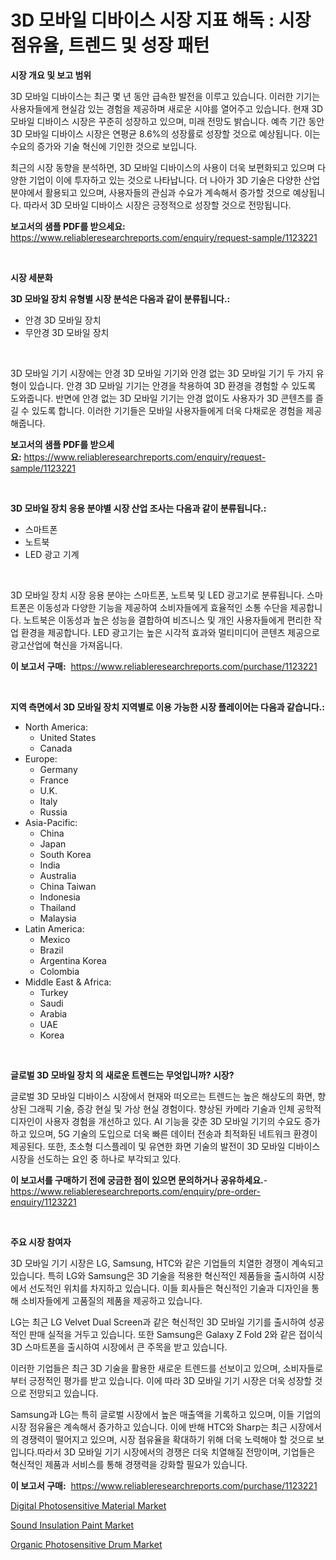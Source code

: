 <p><h1>3D 모바일 디바이스 시장 지표 해독 : 시장 점유율, 트렌드 및 성장 패턴</h1></p><p><strong>시장 개요 및 보고 범위</strong></p>
<p><p>3D 모바일 디바이스는 최근 몇 년 동안 급속한 발전을 이루고 있습니다. 이러한 기기는 사용자들에게 현실감 있는 경험을 제공하며 새로운 시야를 열어주고 있습니다. 현재 3D 모바일 디바이스 시장은 꾸준히 성장하고 있으며, 미래 전망도 밝습니다. 예측 기간 동안 3D 모바일 디바이스 시장은 연평균 8.6%의 성장률로 성장할 것으로 예상됩니다. 이는 수요의 증가와 기술 혁신에 기인한 것으로 보입니다.</p><p>최근의 시장 동향을 분석하면, 3D 모바일 디바이스의 사용이 더욱 보편화되고 있으며 다양한 기업이 이에 투자하고 있는 것으로 나타납니다. 더 나아가 3D 기술은 다양한 산업 분야에서 활용되고 있으며, 사용자들의 관심과 수요가 계속해서 증가할 것으로 예상됩니다. 따라서 3D 모바일 디바이스 시장은 긍정적으로 성장할 것으로 전망됩니다.</p></p>
<p><strong>보고서의 샘플 PDF를 받으세요:</strong> <a href="https://www.reliableresearchreports.com/enquiry/request-sample/1123221">https://www.reliableresearchreports.com/enquiry/request-sample/1123221</a></p>
<p>&nbsp;</p>
<p><strong>시장 세분화</strong></p>
<p><strong>3D 모바일 장치 유형별 시장 분석은 다음과 같이 분류됩니다.:</strong></p>
<p><ul><li>안경 3D 모바일 장치</li><li>무안경 3D 모바일 장치</li></ul></p>
<p>&nbsp;</p>
<p><p>3D 모바일 기기 시장에는 안경 3D 모바일 기기와 안경 없는 3D 모바일 기기 두 가지 유형이 있습니다. 안경 3D 모바일 기기는 안경을 착용하여 3D 환경을 경험할 수 있도록 도와줍니다. 반면에 안경 없는 3D 모바일 기기는 안경 없이도 사용자가 3D 콘텐츠를 즐길 수 있도록 합니다. 이러한 기기들은 모바일 사용자들에게 더욱 다채로운 경험을 제공해줍니다.</p></p>
<p><strong>보고서의 샘플 PDF를 받으세요:</strong>&nbsp;<a href="https://www.reliableresearchreports.com/enquiry/request-sample/1123221">https://www.reliableresearchreports.com/enquiry/request-sample/1123221</a></p>
<p>&nbsp;</p>
<p><strong> 3D 모바일 장치 응용 분야별 시장 산업 조사는 다음과 같이 분류됩니다.:</strong></p>
<p><ul><li>스마트폰</li><li>노트북</li><li>LED 광고 기계</li></ul></p>
<p>&nbsp;</p>
<p><p>3D 모바일 장치 시장 응용 분야는 스마트폰, 노트북 및 LED 광고기로 분류됩니다. 스마트폰은 이동성과 다양한 기능을 제공하여 소비자들에게 효율적인 소통 수단을 제공합니다. 노트북은 이동성과 높은 성능을 결합하여 비즈니스 및 개인 사용자들에게 편리한 작업 환경을 제공합니다. LED 광고기는 높은 시각적 효과와 멀티미디어 콘텐츠 제공으로 광고산업에 혁신을 가져옵니다.</p></p>
<p><strong>이 보고서 구매:</strong>&nbsp; <a href="https://www.reliableresearchreports.com/purchase/1123221">https://www.reliableresearchreports.com/purchase/1123221</a></p>
<p>&nbsp;</p>
<p><strong>지역 측면에서 3D 모바일 장치 지역별로 이용 가능한 시장 플레이어는 다음과 같습니다.:</strong></p>
<p><ul>
    <li>
        North America:
        <ul>
            <li>United States</li>
            <li>Canada</li>
        </ul>
    </li>
    <li>
        Europe:
        <ul>
            <li>Germany</li>
            <li>France</li>
            <li>U.K.</li>
            <li>Italy</li>
            <li>Russia</li>
        </ul>
    </li>
    <li>
        Asia-Pacific:
        <ul>
            <li>China</li>
            <li>Japan</li>
            <li>South Korea</li>
            <li>India</li>
            <li>Australia</li>
            <li>China Taiwan</li>
            <li>Indonesia</li>
            <li>Thailand</li>
            <li>Malaysia</li>
        </ul>
    </li>
    <li>
        Latin America:
        <ul>
            <li>Mexico</li>
            <li>Brazil</li>
            <li>Argentina Korea</li>
            <li>Colombia</li>
        </ul>
    </li>
    <li>
        Middle East & Africa:
        <ul>
            <li>Turkey</li>
            <li>Saudi</li>
            <li>Arabia</li>
            <li>UAE</li>
            <li>Korea</li>
        </ul>
    </li>
    </ul></p>
<p>&nbsp;</p>
<p><strong>글로벌 3D 모바일 장치 의 새로운 트렌드는 무엇입니까? 시장?</strong></p>
<p><p>글로벌 3D 모바일 디바이스 시장에서 현재와 떠오르는 트렌드는 높은 해상도의 화면, 향상된 그래픽 기술, 증강 현실 및 가상 현실 경험이다. 향상된 카메라 기술과 인체 공학적 디자인이 사용자 경험을 개선하고 있다. AI 기능을 갖춘 3D 모바일 기기의 수요도 증가하고 있으며, 5G 기술의 도입으로 더욱 빠른 데이터 전송과 최적화된 네트워크 환경이 제공된다. 또한, 초소형 디스플레이 및 유연한 화면 기술의 발전이 3D 모바일 디바이스 시장을 선도하는 요인 중 하나로 부각되고 있다.</p></p>
<p><strong>이 보고서를 구매하기 전에 궁금한 점이 있으면 문의하거나 공유하세요.</strong>- <a href="https://www.reliableresearchreports.com/enquiry/pre-order-enquiry/1123221">https://www.reliableresearchreports.com/enquiry/pre-order-enquiry/1123221</a></p>
<p>&nbsp;</p>
<p><strong>주요 시장 참여자</strong></p>
<p><p>3D 모바일 기기 시장은 LG, Samsung, HTC와 같은 기업들의 치열한 경쟁이 계속되고 있습니다. 특히 LG와 Samsung은 3D 기술을 적용한 혁신적인 제품들을 출시하여 시장에서 선도적인 위치를 차지하고 있습니다. 이들 회사들은 혁신적인 기술과 디자인을 통해 소비자들에게 고품질의 제품을 제공하고 있습니다.</p><p>LG는 최근 LG Velvet Dual Screen과 같은 혁신적인 3D 모바일 기기를 출시하여 성공적인 판매 실적을 거두고 있습니다. 또한 Samsung은 Galaxy Z Fold 2와 같은 접이식 3D 스마트폰을 출시하여 시장에서 큰 주목을 받고 있습니다.</p><p>이러한 기업들은 최근 3D 기술을 활용한 새로운 트렌드를 선보이고 있으며, 소비자들로부터 긍정적인 평가를 받고 있습니다. 이에 따라 3D 모바일 기기 시장은 더욱 성장할 것으로 전망되고 있습니다.</p><p>Samsung과 LG는 특히 글로벌 시장에서 높은 매출액을 기록하고 있으며, 이들 기업의 시장 점유율은 계속해서 증가하고 있습니다. 이에 반해 HTC와 Sharp는 최근 시장에서의 경쟁력이 떨어지고 있으며, 시장 점유율을 확대하기 위해 더욱 노력해야 할 것으로 보입니다.따라서 3D 모바일 기기 시장에서의 경쟁은 더욱 치열해질 전망이며, 기업들은 혁신적인 제품과 서비스를 통해 경쟁력을 강화할 필요가 있습니다.</p></p>
<p><strong>이 보고서 구매:</strong>&nbsp;&nbsp;<a href="https://www.reliableresearchreports.com/purchase/1123221">https://www.reliableresearchreports.com/purchase/1123221</a></p>
<p><p><a href="https://view.publitas.com/reportprime-1/digital-photosensitive-material-market-size-growth-outlook-from-2023-to-2030-projecting-at-markets-trends-analysis-by-application-regional-outlook-and-revenue/">Digital Photosensitive Material Market</a></p><p><a href="https://github.com/Hazelklievgspy6vdcsmu106w/Market-Research-Report-List-1/blob/main/sound-insulation-paint-market.md">Sound Insulation Paint Market</a></p><p><a href="https://view.publitas.com/reportprime-1/organic-photosensitive-drum-market-size-reflecting-a-forecast-till-2030-market-by-type-by-application-and-by-geography/">Organic Photosensitive Drum Market</a></p></p>
